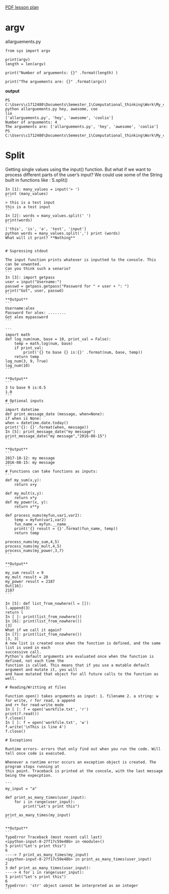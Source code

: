 [PDF lesson plan](https://learningcentral.cf.ac.uk/bbcswebdav/pid-4468702-dt-content-rid-7950270_2/courses/1718-CM6114/6_Advanced_IO_Conditioning.pdf)

# argv

allarguements.py

```
from sys import argv

print(argv)
length = len(argv)

print("Number of arguements: {}" .format(length) )

print("The arguements are: {}" .format(argv))

```
**output**
```
PS C:\Users\c1712480\Documents\Semester_1\Computational_thinking\Work\My_code> python allarguements.py hey, awesome, coo
lio
['allarguements.py', 'hey', 'awesome', 'coolio']
Number of arguements: 4
The arguements are: ['allarguements.py', 'hey', 'awesome', 'coolio']
PS C:\Users\c1712480\Documents\Semester_1\Computational_thinking\Work\My_code>

```
# Split

Getting single values using the input() function. But what if we want to process different parts of
the user’s input? We could use some of the String built in functions like : S.split()
````
In [1]: many_values = input('> ')
print (many_values)
```
> this is a test input
this is a test input
```
In [2]: words = many_values.split(' ')
print(words)
```
['this', 'is', 'a', 'test', 'input']
python words = many_values.split(',') print (words)
What will it print? **Nothing**


# Supressing stdout

The input function prints whatever is inputted to the console. This can be unwanted.
Can you think such a senario?
```
In [3]: import getpass
user = input("Username:")
passwd = getpass.getpass("Password for " + user + ": ")
print("Got", user, passwd)
```
**Output**
```
Username:alex
Password for alex: ........
Got alex mypassword
```

```
import math
def log_num(num, base = 10, print_val = False):
    temp = math.log(num, base)
    if print_val:
        print('{} to base {} is:{}' .format(num, base, temp))
    return temp
log_num(3, 9, True)
log_num(10)
```

**Output**
```
3 to base 9 is:0.5
1.0
```
# Optional inputs
```
import datetime
def print_message_date (message, when=None):
if when is None:
when = datetime.date.today()
print('{}: {}'.format(when, message))
In [5]: print_message_date("my message")
print_message_date("my message","2016-08-15")
```

**Output**
```
2017-10-12: my message
2016-08-15: my message
```
# Functions can take functions as inputs:
```
def my_sum(x,y):
    return x+y

def my_mult(x,y):
    return x*y
def my_power(x, y):
    return x**y

def process_nums(myfun,var1,var2):
    temp = myfun(var1,var2)
    fun_name = myfun.__name__
    print('{} result = {}'.format(fun_name, temp))
    return temp

process_nums(my_sum,4,5)
process_nums(my_mult,4,5)
process_nums(my_power,3,7)
```

**Output**
```
my_sum result = 9
my_mult result = 20
my_power result = 2187
Out[16]:
2187
```

In [5]: def list_from_nowhere(l = []):
l.append(3)
return l
In [ ]: print(list_from_nowhere())
In [6]: print(list_from_nowhere())
[3]
What if we call it again?
In [7]: print(list_from_nowhere())
[3, 3]
A new list is created once when the function is defined, and the same list is used in each
successive call.
Python’s default arguments are evaluated once when the function is defined, not each time the
function is called. This means that if you use a mutable default argument and mutate it, you will
and have mutated that object for all future calls to the function as well.

# Reading/Writting at files

Function open() takes arguments as input: 1. filename 2. a string: w for write, r for read, a append
and r+ for read-write mode
In [ ]: f = open('workfile.txt', 'r')
print(f.read())
f.close()
In [ ]: f = open('workfile.txt', 'w')
f.write('\nThis is line 4')
f.close()

# Exceptions

Runtime errors- errors that only find out when you run the code. Will tell once code is executed.

Whenever a runtime error occurs an exception object is created. The program stops running at
this point. Traceback is printed at the concole, with the last message being the expecption.

```
my_input = "a"

def print_as_many_times(user_input):
    for i in range(user_input):
        print("Let's print this")
        
print_as_many_times(my_input)
```

**Output**
```
TypeError Traceback (most recent call last)
<ipython-input-8-27f17c59e48b> in <module>()
5 print("Let's print this")
6
----> 7 print_as_many_times(my_input)
<ipython-input-8-27f17c59e48b> in print_as_many_times(user_input)
2
3 def print_as_many_times(user_input):
----> 4 for i in range(user_input):
5 print("Let's print this")
6
TypeError: 'str' object cannot be interpreted as an integer
```
